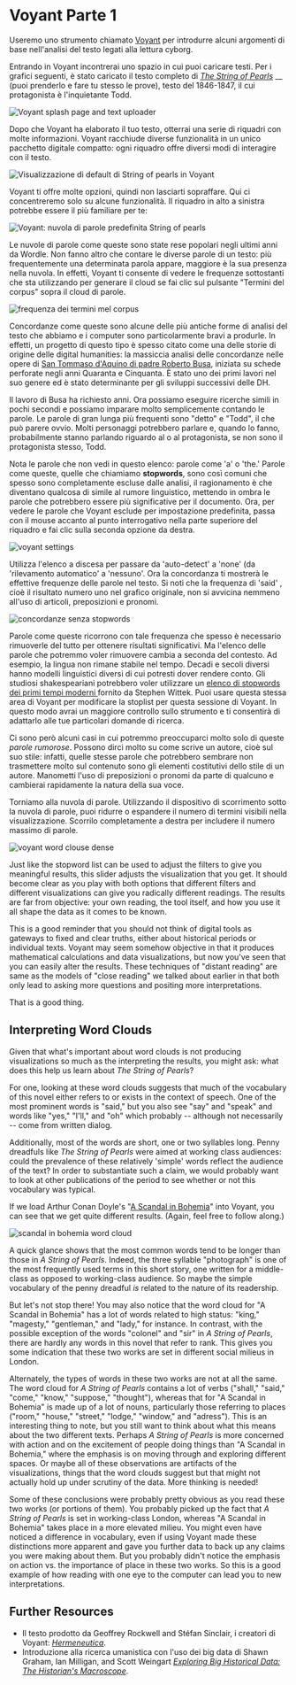 # Voyant Parte 1

Useremo uno strumento chiamato [Voyant](http://voyant-tools.org) per introdurre alcuni argomenti di base nell'analisi del testo legati alla lettura cyborg.&#x20;

Entrando in Voyant incontrerai uno spazio in cui puoi caricare testi. Per i grafici seguenti, è stato caricato il testo completo di [_The String of Pearls_](https://github.com/ritategon/DH-INTRODUZIONE/blob/0624204a28317bc3c07d9189140ac5f4bec40c7f/assets/the-string-of-pearls-full.txt) __ (puoi prenderlo e fare tu stesso le prove), testo del 1846-1847, il cui protagonista è l'inquietante Todd.

![Voyant splash page and text uploader](../assets/cyborg-readers/voyant-splash-page.jpg)&#x20;

Dopo che Voyant ha elaborato il tuo testo, otterrai una serie di riquadri con molte informazioni. Voyant racchiude diverse funzionalità in un unico pacchetto digitale compatto: ogni riquadro offre diversi modi di interagire con il testo.

![Visualizzazione di default di String of pearls in Voyant](../assets/cyborg-readers/voyant-overview.jpg)

Voyant ti offre molte opzioni, quindi non lasciarti sopraffare. Qui ci concentreremo solo su alcune funzionalità. Il riquadro in alto a sinistra potrebbe essere il più familiare per te:

![Voyant: nuvola di parole predefinita  String of pearls](../assets/cyborg-readers/voyant-word-cloud-default.jpg)

Le nuvole di parole come queste sono state rese popolari negli ultimi anni da Wordle. Non fanno altro che contare le diverse parole di un testo: più frequentemente una determinata parola appare, maggiore è la sua presenza nella nuvola. In effetti, Voyant ti consente di vedere le frequenze sottostanti che sta utilizzando per generare il cloud se fai clic sul pulsante "Termini del corpus" sopra il cloud di parole.

![frequenza dei termini mel corpus](../assets/cyborg-readers/voyant-term-frequencies.jpg)

Concordanze come queste sono alcune delle più antiche forme di analisi del testo che abbiamo e i computer sono particolarmente bravi a produrle. In effetti, un progetto di questo tipo è spesso citato come una delle storie di origine delle digital humanities: la massiccia analisi delle concordanze nelle opere di [San Tommaso d'Aquino di padre Roberto Busa](https://www.historyofinformation.com/detail.php?entryid=2321), iniziata su schede perforate negli anni Quaranta e Cinquanta. È stato uno dei primi lavori nel suo genere ed è stato determinante per gli sviluppi successivi delle DH.

Il lavoro di Busa ha richiesto anni. Ora possiamo eseguire ricerche simili in pochi secondi e possiamo imparare molto semplicemente contando le parole. Le parole di gran lunga più frequenti sono "detto" e "Todd", il che può parere ovvio. Molti personaggi potrebbero parlare e, quando lo fanno, probabilmente stanno parlando riguardo al o al protagonista, se non sono il protagonista stesso, Todd.

Nota le parole che non vedi in questo elenco: parole come 'a' o 'the.' Parole come queste, quelle che chiamiamo **stopwords**, sono così comuni che spesso sono completamente escluse dalle analisi, il ragionamento è che diventano qualcosa di simile al rumore linguistico, mettendo in ombra le parole che potrebbero essere più significative per il documento. Ora, per vedere le parole che Voyant esclude per impostazione predefinita, passa con il mouse accanto al punto interrogativo nella parte superiore del riquadro e fai clic sulla seconda opzione da destra.&#x20;

![voyant settings](../assets/cyborg-readers/voyant-settings.jpg)

Utilizza l'elenco a discesa per passare da  'auto-detect' a 'none' (da 'rilevamento automatico' a 'nessuno'. Ora la concordanza ti mostrerà le effettive frequenze delle parole nel testo. Si noti che la frequenza di 'said' , cioè il risultato numero uno nel grafico originale, non si avvicina nemmeno all'uso di articoli, preposizioni e pronomi.

![concordanze senza stopwords](../assets/cyborg-readers/stopword-free-concordance.jpg)

Parole come queste ricorrono con tale frequenza che spesso è necessario rimuoverle del tutto per ottenere risultati significativi. Ma l'elenco delle parole che potremmo voler rimuovere cambia a seconda del contesto. Ad esempio, la lingua non rimane stabile nel tempo. Decadi e secoli diversi hanno modelli linguistici diversi di cui potresti dover rendere conto. Gli studiosi shakespeariani potrebbero voler utilizzare un [elenco di stopwords dei primi tempi moderni ](https://github.com/ritategon/DH-INTRODUZIONE/blob/master/assets/early-modern-stopwords.txt)fornito da Stephen Wittek. Puoi usare questa stessa area di Voyant per modificare la stoplist per questa sessione di Voyant. In questo modo avrai un maggiore controllo sullo strumento e ti consentirà di adattarlo alle tue particolari domande di ricerca.&#x20;

Ci sono però alcuni casi in cui potremmo preoccuparci molto solo di queste _parole rumorose_. Possono dirci molto su come scrive un autore, cioè sul suo stile: infatti, quelle stesse parole che potrebbero sembrare non trasmettere molto sul contenuto sono gli elementi costitutivi dello stile di un autore. Manometti l'uso di preposizioni o pronomi da parte di qualcuno e cambierai rapidamente la natura della sua voce.&#x20;

Torniamo alla nuvola di parole. Utilizzando il dispositivo di scorrimento sotto la nuvola di parole, puoi ridurre o espandere il numero di termini visibili nella visualizzazione. Scorrilo completamente a destra per includere il numero massimo di parole.

![voyant word clouse dense](../assets/cyborg-readers/voyant-word-cloud-dense.jpg)

Just like the stopword list can be used to adjust the filters to give you meaningful results, this slider adjusts the visualization that you get. It should become clear as you play with both options that different filters and different visualizations can give you radically different readings. The results are far from objective: your own reading, the tool itself, and how you use it all shape the data as it comes to be known.

This is a good reminder that you should not think of digital tools as gateways to fixed and clear truths, either about historical periods or individual texts. Voyant may seem somehow objective in that it produces mathematical calculations and data visualizations, but now you've seen that you can easily alter the results. These techniques of "distant reading" are same as the models of "close reading" we talked about earlier in that both only lead to asking more questions and positing more interpretations.

That is a good thing.

## Interpreting Word Clouds

Given that what's important about word clouds is not producing visualizations so much as the interpreting the results, you might ask: what does this help us learn about _The String of Pearls_?

For one, looking at these word clouds suggests that much of the vocabulary of this novel either refers to or exists in the context of speech. One of the most prominent words is "said," but you also see "say" and "speak" and words like "yes," "I'll," and "oh" which probably -- although not necessarily -- come from written dialog.

Additionally, most of the words are short, one or two syllables long. Penny dreadfuls like _The String of Pearls_ were aimed at working class audiences: could the prevalence of these relatively 'simple' words reflect the audience of the text? In order to substantiate such a claim, we would probably want to look at other publications of the period to see whether or not this vocabulary was typical.

If we load Arthur Conan Doyle's "[A Scandal in Bohemia](http://www.gutenberg.org/files/1661/1661-h/1661-h.htm#1)" into Voyant, you can see that we get quite different results. (Again, feel free to follow along.)

![scandal in bohemia word cloud](../assets/cyborg-readers/scandal-in-bohemia-word-cloud.jpg)

A quick glance shows that the most common words tend to be longer than those in _A String of Pearls_. Indeed, the three syllable "photograph" is one of the most frequently used terms in this short story, one written for a middle-class as opposed to working-class audience. So maybe the simple vocabulary of the penny dreadful _is_ related to the nature of its readership.

But let's not stop there! You may also notice that the word cloud for "A Scandal in Bohemia" has a lot of words related to high status: "king," "magesty," "gentleman," and "lady," for instance. In contrast, with the possible exception of the words "colonel" and "sir" in _A String of Pearls_, there are hardly any words in this novel that refer to rank. This gives you some indication that these two works are set in different social milieus in London.

Alternately, the types of words in these two works are not at all the same. The word cloud for _A String of Pearls_ contains a lot of verbs ("shall," "said," "come," "know," "suppose," "thought"), whereas that for "A Scandal in Bohemia" is made up of a lot of nouns, particularly those referring to places ("room," "house," "street," "lodge," "window," and "adress"). This is an interesting thing to note, but you still want to think about what this means about the two different texts. Perhaps _A String of Pearls_ is more concerned with action and on the excitement of people doing things than "A Scandal in Bohemia," where the emphasis is on moving through and exploring different spaces. Or maybe all of these observations are artifacts of the visualizations, things that the word clouds suggest but that might not actually hold up under scrutiny of the data. More thinking is needed!

Some of these conclusions were probably pretty obvious as you read these two works (or portions of them). You probably picked up the fact that _A String of Pearls_ is set in working-class London, whereas "A Scandal in Bohemia" takes place in a more elevated milieu. You might even have noticed a difference in vocabulary, even if using Voyant made these distinctions more apparent and gave you further data to back up any claims you were making about them. But you probably didn't notice the emphasis on action vs. the importance of place in these two works. So this is a good example of how reading with one eye to the computer can lead you to new interpretations.

## Further Resources

* Il testo prodotto da Geoffrey Rockwell and Stéfan Sinclair, i creatori di Voyant: [_Hermeneutica_](https://mitpress.mit.edu/books/hermeneutica).
* Introduzione alla ricerca umanistica con l'uso dei big data di Shawn Graham, Ian Milligan, and Scott Weingart [_Exploring Big Historical Data: The Historian's Macroscope_](http://www.themacroscope.org/2.0/).
